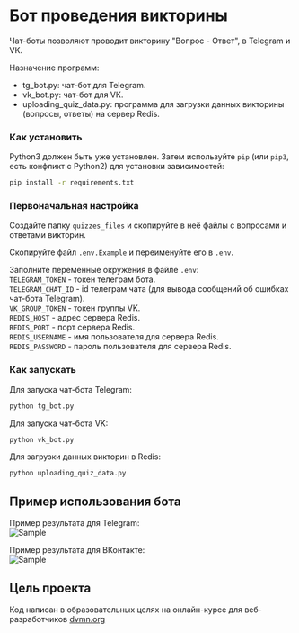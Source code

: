 # Бот проведения викторины  

Чат-боты позволяют проводит викторину "Вопрос - Ответ", в Telegram и VK.  

Назначение программ:  
- tg_bot.py: чат-бот для Telegram.  
- vk_bot.py: чат-бот для VK.  
- uploading_quiz_data.py: программа для загрузки данных викторины (вопросы, ответы) на сервер Redis.  

### Как установить

Python3 должен быть уже установлен.
Затем используйте `pip` (или `pip3`, есть конфликт с Python2) для установки зависимостей:
```bash
pip install -r requirements.txt
```

### Первоначальная настройка

Создайте папку `quizzes_files` и скопируйте в неё файлы с вопросами и ответами викторин.  

Скопируйте файл `.env.Example` и переименуйте его в `.env`.  

Заполните переменные окружения в файле `.env`:  
`TELEGRAM_TOKEN` - токен телеграм бота.  
`TELEGRAM_CHAT_ID` - id телеграм чата (для вывода сообщений об ошибках чат-бота Telegram).  
`VK_GROUP_TOKEN` - токен группы VK.  
`REDIS_HOST` - адрес сервера Redis.  
`REDIS_PORT` - порт сервера Redis.  
`REDIS_USERNAME` - имя пользователя для сервера Redis.  
`REDIS_PASSWORD` - пароль пользователя для сервера Redis.  

### Как запускать

Для запуска чат-бота Telegram:  
```bash
python tg_bot.py
```

Для запуска чат-бота VK:  
```bash
python vk_bot.py
```

Для загрузки данных викторин в Redis:  
```bash
python uploading_quiz_data.py
```

## Пример использования бота
Пример результата для Telegram:  
![Sample](https://dvmn.org/filer/canonical/1569215494/324/)

Пример результата для ВКонтакте:  
![Sample](https://dvmn.org/filer/canonical/1569215498/325/)

## Цель проекта

Код написан в образовательных целях на онлайн-курсе для веб-разработчиков [dvmn.org](https://dvmn.org/modules/)
